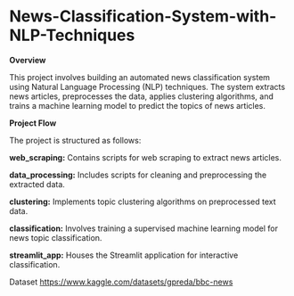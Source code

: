 # News-Classification-System-with-NLP-Techniques

**Overview**

This project involves building an automated news classification system using Natural Language Processing (NLP) techniques. The system extracts news articles, preprocesses the data, applies clustering algorithms, and trains a machine learning model to predict the topics of news articles.

**Project Flow**

The project is structured as follows:

**web_scraping:** Contains scripts for web scraping to extract news articles.

**data_processing:** Includes scripts for cleaning and preprocessing the extracted data.

**clustering:** Implements topic clustering algorithms on preprocessed text data.

**classification:** Involves training a supervised machine learning model for news topic classification.

**streamlit_app:** Houses the Streamlit application for interactive classification.


Dataset https://www.kaggle.com/datasets/gpreda/bbc-news
